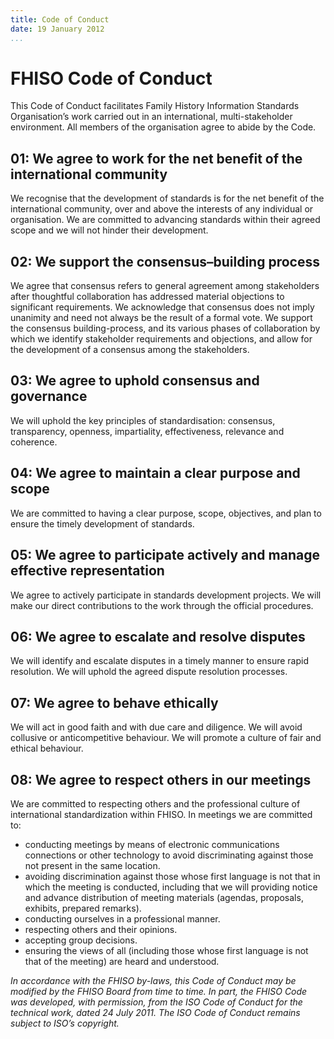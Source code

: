 ```yaml
---
title: Code of Conduct
date: 19 January 2012
...
```

FHISO Code of Conduct
=====================

This Code of Conduct facilitates Family History Information Standards
Organisation’s work carried out in an international, multi-stakeholder
environment. All members of the organisation agree to abide by the Code.

##  01: We agree to work for the net benefit of the international community
We recognise that the development of standards is for the net benefit of
the international community, over and above the interests of any
individual or organisation. We are committed to advancing standards
within their agreed scope and we will not hinder their development.  

##  02: We support the consensus–building process
We agree that consensus refers to general agreement among stakeholders
after thoughtful collaboration has addressed material objections to
significant requirements. We acknowledge that consensus does not imply
unanimity and need not always be the result of a formal vote. We support
the consensus building-process, and its various phases of collaboration
by which we identify stakeholder requirements and objections, and allow
for the development of a consensus among the stakeholders.

##  03: We agree to uphold consensus and governance
We will uphold the key principles of standardisation: consensus,
transparency, openness, impartiality, effectiveness, relevance and
coherence.

##  04: We agree to maintain a clear purpose and scope
We are committed to having a clear purpose, scope, objectives, and plan
to ensure the timely development of standards.

##  05: We agree to participate actively and manage effective representation
We agree to actively participate in standards development projects. We
will make our direct contributions to the work through the official
procedures.

##  06: We agree to escalate and resolve disputes
We will identify and escalate disputes in a timely manner to ensure
rapid resolution. We will uphold the agreed dispute resolution
processes.

##  07: We agree to behave ethically
We will act in good faith and with due care and diligence. We will avoid
collusive or anticompetitive behaviour. We will promote a culture of
fair and ethical behaviour.

##  08: We agree to respect others in our meetings
We are committed to respecting others and the professional culture of
international standardization within FHISO. In meetings we are committed
to:

-  conducting meetings by means of electronic communications connections
   or other technology to avoid discriminating against those not present
   in the same location.
-  avoiding discrimination against those whose first language is not
   that in which the meeting is conducted, including that we will
   providing notice and advance distribution of meeting materials
   (agendas, proposals, exhibits, prepared remarks).
-  conducting ourselves in a professional manner.
-  respecting others and their opinions.
-  accepting group decisions.
-  ensuring the views of all (including those whose first language is
   not that of the meeting) are heard and understood.

*In accordance with the FHISO by-laws, this Code of Conduct may be
modified by the FHISO Board from time to time. In part, the FHISO Code
was developed, with permission, from the ISO Code of Conduct for the
technical work, dated 24 July 2011. The ISO Code of Conduct remains
subject to ISO’s copyright.*

